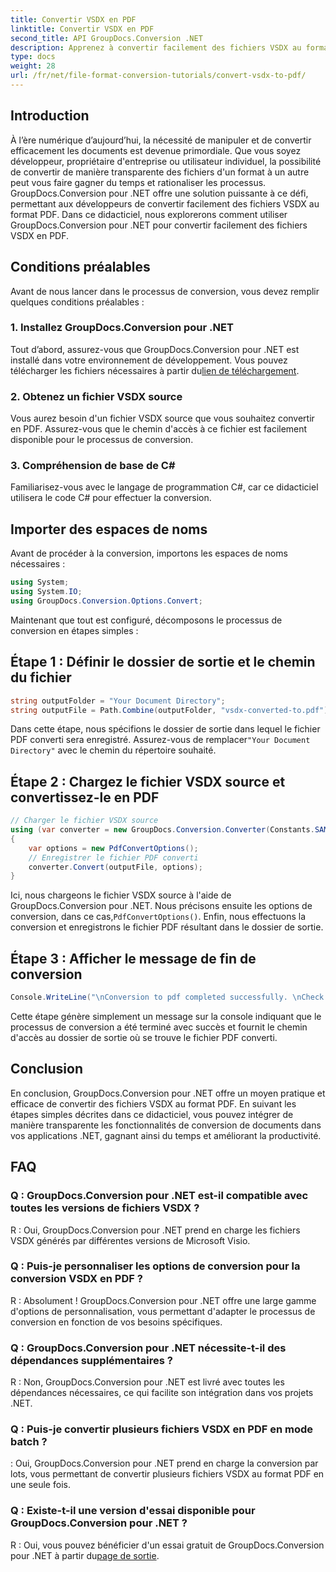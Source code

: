 ```yaml
---
title: Convertir VSDX en PDF
linktitle: Convertir VSDX en PDF
second_title: API GroupDocs.Conversion .NET
description: Apprenez à convertir facilement des fichiers VSDX au format PDF à l'aide de GroupDocs.Conversion pour .NET. Boostez votre productivité.
type: docs
weight: 28
url: /fr/net/file-format-conversion-tutorials/convert-vsdx-to-pdf/
---
```

## Introduction
À l’ère numérique d’aujourd’hui, la nécessité de manipuler et de convertir efficacement les documents est devenue primordiale. Que vous soyez développeur, propriétaire d'entreprise ou utilisateur individuel, la possibilité de convertir de manière transparente des fichiers d'un format à un autre peut vous faire gagner du temps et rationaliser les processus. GroupDocs.Conversion pour .NET offre une solution puissante à ce défi, permettant aux développeurs de convertir facilement des fichiers VSDX au format PDF. Dans ce didacticiel, nous explorerons comment utiliser GroupDocs.Conversion pour .NET pour convertir facilement des fichiers VSDX en PDF.
## Conditions préalables
Avant de nous lancer dans le processus de conversion, vous devez remplir quelques conditions préalables :
### 1. Installez GroupDocs.Conversion pour .NET
 Tout d’abord, assurez-vous que GroupDocs.Conversion pour .NET est installé dans votre environnement de développement. Vous pouvez télécharger les fichiers nécessaires à partir du[lien de téléchargement](https://releases.groupdocs.com/conversion/net/).
### 2. Obtenez un fichier VSDX source
Vous aurez besoin d'un fichier VSDX source que vous souhaitez convertir en PDF. Assurez-vous que le chemin d'accès à ce fichier est facilement disponible pour le processus de conversion.
### 3. Compréhension de base de C#
Familiarisez-vous avec le langage de programmation C#, car ce didacticiel utilisera le code C# pour effectuer la conversion.

## Importer des espaces de noms
Avant de procéder à la conversion, importons les espaces de noms nécessaires :
```csharp
using System;
using System.IO;
using GroupDocs.Conversion.Options.Convert;
```

Maintenant que tout est configuré, décomposons le processus de conversion en étapes simples :
## Étape 1 : Définir le dossier de sortie et le chemin du fichier
```csharp
string outputFolder = "Your Document Directory";
string outputFile = Path.Combine(outputFolder, "vsdx-converted-to.pdf");
```
 Dans cette étape, nous spécifions le dossier de sortie dans lequel le fichier PDF converti sera enregistré. Assurez-vous de remplacer`"Your Document Directory"` avec le chemin du répertoire souhaité.
## Étape 2 : Chargez le fichier VSDX source et convertissez-le en PDF
```csharp
// Charger le fichier VSDX source
using (var converter = new GroupDocs.Conversion.Converter(Constants.SAMPLE_VSDX))
{
    var options = new PdfConvertOptions();
    // Enregistrer le fichier PDF converti
    converter.Convert(outputFile, options);
}
```
 Ici, nous chargeons le fichier VSDX source à l'aide de GroupDocs.Conversion pour .NET. Nous précisons ensuite les options de conversion, dans ce cas,`PdfConvertOptions()`. Enfin, nous effectuons la conversion et enregistrons le fichier PDF résultant dans le dossier de sortie.
## Étape 3 : Afficher le message de fin de conversion
```csharp
Console.WriteLine("\nConversion to pdf completed successfully. \nCheck output in {0}", outputFolder);
```
Cette étape génère simplement un message sur la console indiquant que le processus de conversion a été terminé avec succès et fournit le chemin d'accès au dossier de sortie où se trouve le fichier PDF converti.

## Conclusion
En conclusion, GroupDocs.Conversion pour .NET offre un moyen pratique et efficace de convertir des fichiers VSDX au format PDF. En suivant les étapes simples décrites dans ce didacticiel, vous pouvez intégrer de manière transparente les fonctionnalités de conversion de documents dans vos applications .NET, gagnant ainsi du temps et améliorant la productivité.
## FAQ
### Q : GroupDocs.Conversion pour .NET est-il compatible avec toutes les versions de fichiers VSDX ?
R : Oui, GroupDocs.Conversion pour .NET prend en charge les fichiers VSDX générés par différentes versions de Microsoft Visio.
### Q : Puis-je personnaliser les options de conversion pour la conversion VSDX en PDF ?
R : Absolument ! GroupDocs.Conversion pour .NET offre une large gamme d'options de personnalisation, vous permettant d'adapter le processus de conversion en fonction de vos besoins spécifiques.
### Q : GroupDocs.Conversion pour .NET nécessite-t-il des dépendances supplémentaires ?
R : Non, GroupDocs.Conversion pour .NET est livré avec toutes les dépendances nécessaires, ce qui facilite son intégration dans vos projets .NET.
### Q : Puis-je convertir plusieurs fichiers VSDX en PDF en mode batch ?
: Oui, GroupDocs.Conversion pour .NET prend en charge la conversion par lots, vous permettant de convertir plusieurs fichiers VSDX au format PDF en une seule fois.
### Q : Existe-t-il une version d'essai disponible pour GroupDocs.Conversion pour .NET ?
 R : Oui, vous pouvez bénéficier d'un essai gratuit de GroupDocs.Conversion pour .NET à partir du[page de sortie](https://releases.groupdocs.com/).